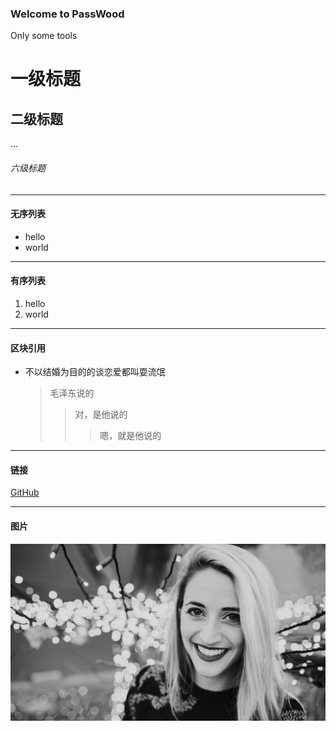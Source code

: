 ### Welcome to PassWood  
Only some tools<br/>

# 一级标题
## 二级标题
...
###### 六级标题
- - -
#### 无序列表
* hello
* world
- - -
#### 有序列表
1. hello
2. world
- - -
#### 区块引用
* 不以结婚为目的的谈恋爱都叫耍流氓
    > 毛泽东说的
    >> 对，是他说的
    >>> 嗯，就是他说的
- - -
#### 链接
[GitHub](https://github.com/)
- - -
#### 图片
![图片](https://github.com/yuanzhonglink/passwood/blob/master/file/photo.jpg)